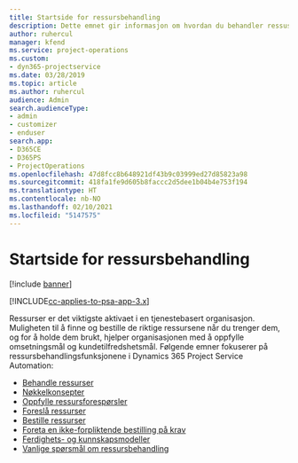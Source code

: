 ```yaml
---
title: Startside for ressursbehandling
description: Dette emnet gir informasjon om hvordan du behandler ressuser.
author: ruhercul
manager: kfend
ms.service: project-operations
ms.custom:
- dyn365-projectservice
ms.date: 03/28/2019
ms.topic: article
ms.author: ruhercul
audience: Admin
search.audienceType:
- admin
- customizer
- enduser
search.app:
- D365CE
- D365PS
- ProjectOperations
ms.openlocfilehash: 47d8fcc8b648921df43b9c03999ed27d85823a98
ms.sourcegitcommit: 418fa1fe9d605b8faccc2d5dee1b04b4e753f194
ms.translationtype: HT
ms.contentlocale: nb-NO
ms.lasthandoff: 02/10/2021
ms.locfileid: "5147575"
---
```

# <a name="resource-management-home-page"></a>Startside for ressursbehandling

[!include [banner](../includes/psa-now-project-operations.md)]

[!INCLUDE[cc-applies-to-psa-app-3.x](../includes/cc-applies-to-psa-app-3x.md)]

Ressurser er det viktigste aktivaet i en tjenestebasert organisasjon. Muligheten til å finne og bestille de riktige ressursene når du trenger dem, og for å holde dem brukt, hjelper organisasjonen med å oppfylle omsetningsmål og kundetilfredshetsmål. Følgende emner fokuserer på ressursbehandlingsfunksjonene i Dynamics 365 Project Service Automation:

- [Behandle ressurser](manage-resources.md)
- [Nøkkelkonsepter](reports-key-concepts.md)
- [Oppfylle ressursforespørsler](resource-management-fulfill-requests.md)
- [Foreslå ressurser](resource-management-propose-resources.md)
- [Bestille ressurser](resource-management-book-resources-scheduleboard.md)
- [Foreta en ikke-forpliktende bestilling på krav](resource-management-softbook-requirements.md)
- [Ferdighets- og kunnskapsmodeller](resource-management-skills-proficiency.md)
- [Vanlige spørsmål om ressursbehandling](resource-management-faq.md)
